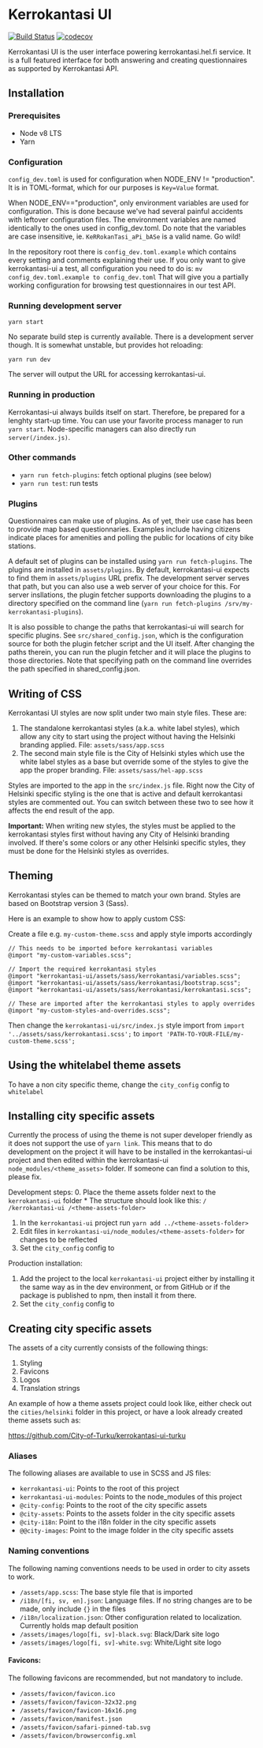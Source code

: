 Kerrokantasi UI
===============

[![Build Status](https://travis-ci.org/City-of-Helsinki/kerrokantasi-ui.svg?branch=master)](https://travis-ci.org/City-of-Helsinki/kerrokantasi-ui)
[![codecov](https://codecov.io/gh/City-of-Helsinki/kerrokantasi-ui/branch/master/graph/badge.svg)](https://codecov.io/gh/City-of-Helsinki/kerrokantasi-ui)

Kerrokantasi UI is the user interface powering kerrokantasi.hel.fi service. It
is a full featured interface for both answering and creating questionnaires as
supported by Kerrokantasi API.

## Installation

### Prerequisites

* Node v8 LTS
* Yarn

### Configuration

`config_dev.toml` is used for configuration when NODE_ENV != "production". It
is in TOML-format, which for our purposes is `Key=Value` format.

When NODE_ENV=="production", only environment variables are used for
configuration. This is done because we've had several painful accidents
with leftover configuration files. The environment variables are named
identically to the ones used in config_dev.toml. Do note that the variables
are case insensitive, ie. `KeRRokanTasi_aPi_bASe` is a valid name. Go wild!

In the repository root there is `config_dev.toml.example` which contains
every setting and comments explaining their use. If you only want to give
kerrokantasi-ui a test, all configuration you need to do is:
`mv config_dev.toml.example to config_dev.toml`
That will give you a partially working configuration for browsing test
questionnaires in our test API.

### Running development server

```
yarn start
```
No separate build step is currently available. There is a development server
though. It is somewhat unstable, but provides hot reloading:
```
yarn run dev
```

The server will output the URL for accessing kerrokantasi-ui.

### Running in production

Kerrokantasi-ui always builds itself on start. Therefore, be prepared
for a lenghty start-up time. You can use your favorite
process manager to run `yarn start`. Node-specific managers
can also directly run `server(/index.js)`.

### Other commands

* `yarn run fetch-plugins`: fetch optional plugins (see below)
* `yarn run test`: run tests

### Plugins

Questionnaires can make use of plugins. As of yet, their use case
has been to provide map based questionnaries. Examples include having
citizens indicate places for amenities and polling the public for
locations of city bike stations.

A default set of plugins can be installed using `yarn run fetch-plugins`.
The plugins are installed in `assets/plugins`. By default, kerrokantasi-ui
expects to find them in `assets/plugins` URL prefix. The development server
serves that path, but you can also use a web server of your choice for this.
For server insllations, the plugin fetcher supports downloading the plugins
to a directory specified on the command line (`yarn run fetch-plugins
/srv/my-kerrokantasi-plugins`).

It is also possible to change the paths that kerrokantasi-ui will search for
specific plugins. See `src/shared_config.json`, which is the configuration
source for both the plugin fetcher script and the UI itself. After
changing the paths therein, you can run the plugin fetcher and it will
place the plugins to those directories. Note that specifying path on the
command line overrides the path specified in shared_config.json.

## Writing of CSS

Kerrokantasi UI styles are now split under two main style files. These are:

1. The standalone kerrokantasi styles (a.k.a. white label styles), which allow
any city to start using the project without having the Helsinki branding
applied. File: `assets/sass/app.scss`
2. The second main style file is the City of Helsinki styles which use
the white label styles as a base but override some of the styles to give the
app the proper branding. File: `assets/sass/hel-app.scss`

Styles are imported to the app in the `src/index.js` file. Right now the City
of Helsinki specific styling is the one that is active and default kerrokantasi
styles are commented out. You can switch between these two to see how it affects
the end result of the app.

**Important:**
When writing new styles, the styles must be applied to the kerrokantasi styles
first without having any City of Helsinki branding involved. If there's some
colors or any other Helsinki specific styles, they must be done for the Helsinki
styles as overrides.

## Theming

Kerrokantasi styles can be themed to match your own brand. Styles are based
on Bootstrap version 3 (Sass).

Here is an example to show how to apply custom CSS:

Create a file e.g. `my-custom-theme.scss` and apply style imports accordingly
```
// This needs to be imported before kerrokantasi variables
@import "my-custom-variables.scss";

// Import the required kerrokantasi styles
@import "kerrokantasi-ui/assets/sass/kerrokantasi/variables.scss";
@import "kerrokantasi-ui/assets/sass/kerrokantasi/bootstrap.scss";
@import "kerrokantasi-ui/assets/sass/kerrokantasi/kerrokantasi.scss";

// These are imported after the kerrokantasi styles to apply overrides
@import "my-custom-styles-and-overrides.scss";
```

Then change the `kerrokantasi-ui/src/index.js` style import from
`import '../assets/sass/kerrokantasi.scss';` to `import 'PATH-TO-YOUR-FILE/my-custom-theme.scss';`

## Using the whitelabel theme assets

To have a non city specific theme, change the `city_config` config to `whitelabel`

## Installing city specific assets

Currently the process of using the theme is not super developer friendly as it does
not support the use of `yarn link`. This means that to do development on the project
it will have to be installed in the kerrokantasi-ui project and then edited within 
the kerrokantasi-ui `node_modules/<theme_assets>` folder. If someone can find
a solution to this, please fix.

Development steps:
0. Place the theme assets folder next to the `kerrokantasi-ui` folder
    * The structure should look like this:
      ```
      /
        /kerrokantasi-ui
        /<theme-assets-folder>
      ```
1. In the `kerrokantasi-ui` project run `yarn add ../<theme-assets-folder>`
2. Edit files in `kerrokantasi-ui/node_modules/<theme-assets-folder>` for changes to be reflected
3. Set the `city_config` config to <theme-assets-folder>


Production installation:
1. Add the project to the local `kerrokantasi-ui` project either by installing it
   the same way as in the dev environment, or from GitHub or if the package is published
   to npm, then install it from there.
2. Set the `city_config` config to <theme-assets-folder>

## Creating city specific assets

The assets of a city currently consists of the following things:
1. Styling
2. Favicons
3. Logos
4. Translation strings

An example of how a theme assets project could look like, either check out the `cities/helsinki`
folder in this project, or have a look already created theme assets such as:

https://github.com/City-of-Turku/kerrokantasi-ui-turku

### Aliases
The following aliases are available to use in SCSS and JS files:
* `kerrokantasi-ui`: Points to the root of this project
* `kerrokantasi-ui-modules`: Points to the node_modules of this project
* `@city-config`: Points to the root of the city specific assets
* `@city-assets`: Points to the assets folder in the city specific assets
* `@city-i18n`: Point to the i18n folder in the city specific assets
* `@@city-images`: Point to the image folder in the city specific assets

### Naming conventions
The following naming conventions needs to be used in order to city assets to
work.

* `/assets/app.scss`: The base style file that is imported
* `/i18n/[fi, sv, en].json`: Language files. If no string changes are to be made, only include `{}` in the files
* `/i18n/localization.json`: Other configuration related to localization. Currently holds map default position
* `/assets/images/logo[fi, sv]-black.svg`: Black/Dark site logo
* `/assets/images/logo[fi, sv]-white.svg`: White/Light site logo

#### Favicons:
The following favicons are recommended, but not mandatory to include.

* `/assets/favicon/favicon.ico`
* `/assets/favicon/favicon-32x32.png`
* `/assets/favicon/favicon-16x16.png`
* `/assets/favicon/manifest.json`
* `/assets/favicon/safari-pinned-tab.svg`
* `/assets/favicon/browserconfig.xml`
